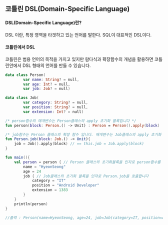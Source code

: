 ## 코틀린 DSL(Domain-Specific Language)

#### DSL(Domain-Specific Language)란?
DSL 이란, 특정 영역을 타겟하고 있는 언어를 말한다. SQL이 대표적인 DSL이다. 

#### 코틀린에서 DSL
코틀린은 범용 언어의 목적을 가지고 있지만 람다식과 확장함수의 개념을 활용하면 코틀린안에서 DSL 형태의 언어를 만들 수 있습니다. 


```kotlin
data class Person(
        var name: String? = null,
        var age: Int? = null,
        var job: Job? = null)

data class Job(
        var category: String? = null,
        var position: String? = null,
        var extension: Int? = null)

/* person함수의 매개변수는 Person클래스의 apply 초기화 블록입니다 */
fun person(block: Person.() -> Unit) : Person = Person().apply(block)

/* job함수는 Person 클래스의 확장 함수 입니다. 매개변수는 Job클래스의 apply 초기화 블록입니다 */
fun Person.job(block: Job.() -> Unit){
    job = Job().apply(block) // == this.job = Job.apply(block)
}

fun main(){
    val person = person { // Person 클래스의 초기화블록을 인자로 person함수를 호출합니다. 
        name = "HyeonSeong"
        age = 24
        job { // Job클래스의 초기화 블록을 인자로 Person.job을 호출합니다
            category = "IT"
            position = "Android Developer"
            extension = 1383
        }
    }
    println(person)
}

//출력 : Person(name=HyeonSeong, age=24, job=Job(category=IT, position=Android Developer, extension=1383))

```

